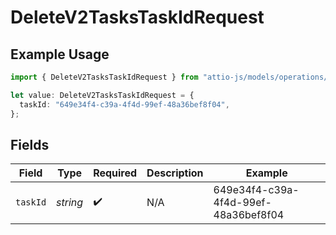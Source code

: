 # DeleteV2TasksTaskIdRequest

## Example Usage

```typescript
import { DeleteV2TasksTaskIdRequest } from "attio-js/models/operations/deletev2taskstaskid.js";

let value: DeleteV2TasksTaskIdRequest = {
  taskId: "649e34f4-c39a-4f4d-99ef-48a36bef8f04",
};
```

## Fields

| Field                                | Type                                 | Required                             | Description                          | Example                              |
| ------------------------------------ | ------------------------------------ | ------------------------------------ | ------------------------------------ | ------------------------------------ |
| `taskId`                             | *string*                             | :heavy_check_mark:                   | N/A                                  | 649e34f4-c39a-4f4d-99ef-48a36bef8f04 |